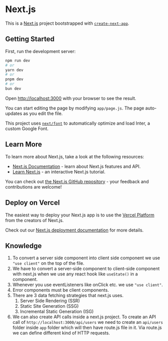 # Next.js

This is a [Next.js](https://nextjs.org/) project bootstrapped with [`create-next-app`](https://github.com/vercel/next.js/tree/canary/packages/create-next-app).

## Getting Started

First, run the development server:

```bash
npm run dev
# or
yarn dev
# or
pnpm dev
# or
bun dev
```

Open [http://localhost:3000](http://localhost:3000) with your browser to see the result.

You can start editing the page by modifying `app/page.js`. The page auto-updates as you edit the file.

This project uses [`next/font`](https://nextjs.org/docs/basic-features/font-optimization) to automatically optimize and load Inter, a custom Google Font.

## Learn More

To learn more about Next.js, take a look at the following resources:

- [Next.js Documentation](https://nextjs.org/docs) - learn about Next.js features and API.
- [Learn Next.js](https://nextjs.org/learn) - an interactive Next.js tutorial.

You can check out [the Next.js GitHub repository](https://github.com/vercel/next.js/) - your feedback and contributions are welcome!

## Deploy on Vercel

The easiest way to deploy your Next.js app is to use the [Vercel Platform](https://vercel.com/new?utm_medium=default-template&filter=next.js&utm_source=create-next-app&utm_campaign=create-next-app-readme) from the creators of Next.js.

Check out our [Next.js deployment documentation](https://nextjs.org/docs/deployment) for more details.

## Knowledge

1. To convert a server side component into client side component we use `"use client"` on the top of the file.
2. We have to convert a server-side component to client-side component with next.js when we use any react hook like `useState()` in a component.
3. Whenever you use eventListeners like onClick etc. we use `"use client"`.
4. Error components must be client components.
5. There are 3 data fetching strategies that next.js uses.
   1. Server Side Rendering (SSR)
   2. Static Site Generation (SSG)
   3. Incremental Static Generation (ISG)
6. We can also create API calls inside a next.js project. To create an API call of `http://localhost:3000/api/users` we need to create an `api/users` folder inside `app` folder which will then have route.js file in it. Via route.js we can define different kind of HTTP requests.
